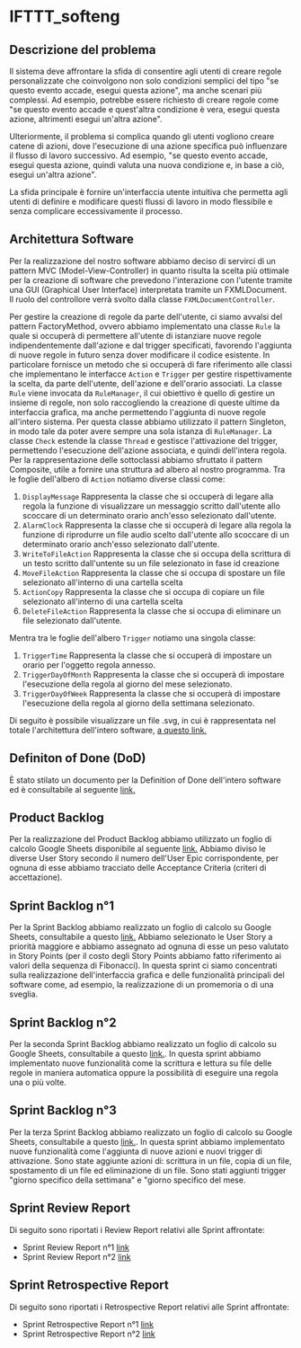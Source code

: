 # IFTTT_softeng
## Descrizione del problema
Il sistema deve affrontare la sfida di consentire agli utenti di creare regole personalizzate che coinvolgono non solo condizioni semplici del tipo "se questo evento accade, esegui questa azione", ma anche scenari più complessi. Ad esempio, potrebbe essere richiesto di creare regole come "se questo evento accade e quest'altra condizione è vera, esegui questa azione, altrimenti esegui un'altra azione".

Ulteriormente, il problema si complica quando gli utenti vogliono creare catene di azioni, dove l'esecuzione di una azione specifica può influenzare il flusso di lavoro successivo. Ad esempio, "se questo evento accade, esegui questa azione, quindi valuta una nuova condizione e, in base a ciò, esegui un'altra azione".

La sfida principale è fornire un'interfaccia utente intuitiva che permetta agli utenti di definire e modificare questi flussi di lavoro in modo flessibile e senza complicare eccessivamente il processo.
## Architettura Software
Per la realizzazione del nostro software abbiamo deciso di servirci di un pattern MVC (Model-View-Controller) in quanto risulta la scelta più ottimale 
per la creazione di software che prevedono l'interazione con l'utente tramite una GUI (Graphical User Interface) interpretata tramite un FXMLDocument.
Il ruolo del controllore verrà svolto dalla classe `FXMLDocumentController`.

Per gestire la creazione di regole da parte dell'utente, ci siamo avvalsi del pattern FactoryMethod, ovvero abbiamo implementato una classe `Rule` la quale si occuperà di permettere all'utente di istanziare nuove regole indipendentemente dall'azione e dal trigger specificati, favorendo l'aggiunta di nuove regole in futuro senza dover modificare il codice esistente. In particolare fornisce un metodo che si occuperà di fare riferimento alle classi che implementano le interfacce `Action` e `Trigger` per gestire rispettivamente la scelta, da parte dell'utente, dell'azione e dell'orario associati.
La classe `Rule` viene invocata da `RuleManager`, il cui obiettivo è quello di gestire un insieme di regole, non solo raccogliendo la creazione di queste ultime da interfaccia grafica, ma anche permettendo l'aggiunta di nuove regole all'intero sistema. Per questa classe abbiamo utilizzato il pattern Singleton, in modo tale da poter avere sempre una sola istanza di `RuleManager`. 
La classe `Check` estende la classe `Thread` e gestisce l'attivazione del trigger, permettendo l'esecuzione dell'azione associata, e quindi dell'intera regola.
Per la rappresentazione delle sottoclassi abbiamo sfruttato il pattern Composite, utile a fornire una struttura ad albero al nostro programma.
Tra le foglie dell'albero di `Action` notiamo diverse classi come:
1. `DisplayMessage`
   Rappresenta la classe che si occuperà di legare alla regola la funzione di visualizzare un messaggio scritto dall'utente allo scoccare di un determinato orario anch'esso selezionato dall'utente.
2. `AlarmClock`
    Rappresenta la classe che si occuperà di legare alla regola la funzione di riprodurre un file audio scelto dall'utente allo scoccare di un determinato orario anch'esso selezionato dall'utente.
3. `WriteToFileAction`
   Rappresenta la classe che si occupa della scrittura di un testo scritto dall'untente su un file selezionato in fase id creazione
4. `MoveFileAction`
   Rappresenta la classe che si occupa di spostare un file selezionato all'interno di una cartella scelta
5. `ActionCopy`
   Rappresenta la classe che si occupa di copiare un file selezionato all'interno di una cartella scelta
6. `DeleteFileAction`
   Rappresenta la classe che si occupa di eliminare un file selezionato dall'utente.

Mentra tra le foglie dell'albero `Trigger` notiamo una singola classe:
1. `TriggerTime`
   Rappresenta la classe che si occuperà di impostare un orario per l'oggetto regola annesso.
2. `TriggerDayOfMonth`
   Rappresenta la classe che si occuperà di impostare l'esecuzione della regola al giorno del mese selezionato. 
3. `TriggerDayOfWeek`
   Rappresenta la classe che si occuperà di impostare l'esecuzione della regola al giorno della settimana selezionato.


Di seguito è possibile visualizzare un file .svg, in cui è rappresentata nel totale l'architettura dell'intero software, [a questo link.](https://raw.githubusercontent.com/GioLamb/IFTTT_softeng/main/Architettura_IFTTT.svg)
## Definiton of Done (DoD)
È stato stilato un documento per la Definition of Done dell'intero software ed è consultabile al seguente [link.](https://docs.google.com/document/d/17hKDsjm6unqMskwzPeQu_q7Cmel3s3g-sp2IlAWASrQ/edit?usp=sharing)
## Product Backlog
Per la realizzazione del Product Backlog abbiamo utilizzato un foglio di calcolo Google Sheets disponibile al seguente [link.](https://docs.google.com/spreadsheets/d/1Jg-jbu-lqLK0X6i5f5sSLkYn4Eur-_I_bi0ZIpJWjm4/edit?usp=sharing)
Abbiamo diviso le diverse User Story secondo il numero dell'User Epic corrispondente, per ognuna di esse abbiamo tracciato delle Acceptance Criteria (criteri di accettazione).
## Sprint Backlog n°1
Per la Sprint Backlog abbiamo realizzato un foglio di calcolo su Google Sheets, consultabile a questo [link.](https://docs.google.com/spreadsheets/d/1Jg-jbu-lqLK0X6i5f5sSLkYn4Eur-_I_bi0ZIpJWjm4/edit#gid=1742790855)
Abbiamo selezionato le User Story a priorità maggiore e abbiamo assegnato ad ognuna di esse un peso valutato in Story Points (per il costo degli Story Points abbiamo fatto riferimento ai valori della sequenza di Fibonacci).
In questa sprint ci siamo concentrati sulla realizzazione dell'interfaccia grafica e delle funzionalità principali del software come, ad esempio, la realizzazione di un promemoria o di una sveglia.
## Sprint Backlog n°2
Per la seconda Sprint Backlog abbiamo realizzato un foglio di calcolo su Google Sheets, consultabile a questo [link.](https://docs.google.com/spreadsheets/d/1Jg-jbu-lqLK0X6i5f5sSLkYn4Eur-_I_bi0ZIpJWjm4/edit#gid=1465735659).
In questa sprint abbiamo implementato nuove funzionalità come la scrittura e lettura su file delle regole in maniera automatica oppure la possibilità di eseguire una regola una o più volte.
## Sprint Backlog n°3
Per la terza Sprint Backlog abbiamo realizzato un foglio di calcolo su Google Sheets, consultabile a questo [link.](https://docs.google.com/spreadsheets/d/1Jg-jbu-lqLK0X6i5f5sSLkYn4Eur-_I_bi0ZIpJWjm4/edit#gid=156001873).
In questa sprint abbiamo implementato nuove funzionalità come l'aggiunta di nuove azioni e nuovi trigger di attivazione.
Sono state aggiunte azioni di: scrittura in un file, copia di un file, spostamento di un file ed eliminazione di un file.
Sono stati aggiunti trigger "giorno specifico della settimana" e "giorno specifico del mese.
## Sprint Review Report
Di seguito sono riportati i Review Report relativi alle Sprint affrontate:
- Sprint Review Report n°1 [link](https://docs.google.com/document/d/1e2hGwDKgOX7JO1Rlm3ZEKGK7cWsuxvCM32PO1kuJlmo/edit)
- Sprint Review Report n°2 [link](https://docs.google.com/document/d/1jHEMrdO-H66FsbnRX7I8BtaqS1tl5B9YxGc52ijoaec/edit)
## Sprint Retrospective Report
Di seguito sono riportati i Retrospective Report relativi alle Sprint affrontate:
- Sprint Retrospective Report n°1 [link](https://docs.google.com/document/d/1gwzWAXhv67JEZRYBJ5QnICgw0IEn3qxjShBrbQy3-9U/edit)
- Sprint Retrospective Report n°2 [link](https://docs.google.com/document/d/1SgCzHVUTd4o845wnDUUNIpj1chC9vruTMNV6mEneVVI/edit)
